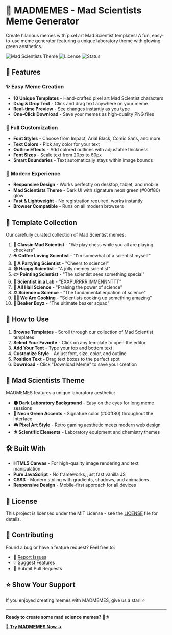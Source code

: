 # 🧪 MADMEMES - Mad Scientists Meme Generator

Create hilarious memes with pixel art Mad Scientist templates! A fun, easy-to-use meme generator featuring a unique laboratory theme with glowing green aesthetics.

![Mad Scientists Theme](https://img.shields.io/badge/Theme-Mad%20Scientists-00ff80?style=for-the-badge)
![License](https://img.shields.io/badge/License-MIT-blue?style=for-the-badge)
![Status](https://img.shields.io/badge/Status-Live-success?style=for-the-badge)

## 🎯 Features

### ✨ **Easy Meme Creation**
- **10 Unique Templates** - Hand-crafted pixel art Mad Scientist characters
- **Drag & Drop Text** - Click and drag text anywhere on your meme
- **Real-time Preview** - See changes instantly as you type
- **One-Click Download** - Save your memes as high-quality PNG files

### 🎨 **Full Customization**
- **Font Styles** - Choose from Impact, Arial Black, Comic Sans, and more
- **Text Colors** - Pick any color for your text
- **Outline Effects** - Add colored outlines with adjustable thickness  
- **Font Sizes** - Scale text from 20px to 60px
- **Smart Boundaries** - Text automatically stays within image bounds

### 📱 **Modern Experience**
- **Responsive Design** - Works perfectly on desktop, tablet, and mobile
- **Mad Scientists Theme** - Dark UI with signature neon green (#00ff80) glow
- **Fast & Lightweight** - No registration required, works instantly
- **Browser Compatible** - Runs on all modern browsers

## 🧪 Template Collection

Our carefully curated collection of Mad Scientist memes:

1. **🥼 Classic Mad Scientist** - "We play chess while you all are playing checkers"
2. **☕ Coffee Loving Scientist** - "I'm somewhat of a scientist myself"  
3. **🎉 A Partying Scientist** - "Cheers to science!"
4. **😄 Happy Scientist** - "A jolly memey scientist"
5. **👉 Pointing Scientist** - "The scientist sees something special"
6. **🧪 Scientist in a Lab** - "EXXPURRRRIIMMENNNTTT"
7. **🙌 All Hail Science** - "Praising the power of science"
8. **⚖️ Science = Science** - "The fundamental equation of science"
9. **👨‍🍳 We Are Cooking** - "Scientists cooking up something amazing"
10. **🧪 Beaker Boyz** - "The ultimate beaker squad"

## 🚀 How to Use

1. **Browse Templates** - Scroll through our collection of Mad Scientist templates
2. **Select Your Favorite** - Click on any template to open the editor
3. **Add Your Text** - Type your top and bottom text
4. **Customize Style** - Adjust font, size, color, and outline
5. **Position Text** - Drag text boxes to the perfect spot
6. **Download** - Click "Download Meme" to save your creation

## 🎨 Mad Scientists Theme

MADMEMES features a unique laboratory aesthetic:

- **🌑 Dark Laboratory Background** - Easy on the eyes for long meme sessions
- **💚 Neon Green Accents** - Signature color (#00ff80) throughout the interface  
- **🎮 Pixel Art Style** - Retro gaming aesthetic meets modern web design
- **⚗️ Scientific Elements** - Laboratory equipment and chemistry themes

## 🛠️ Built With

- **HTML5 Canvas** - For high-quality image rendering and text manipulation
- **Pure JavaScript** - No frameworks, just fast vanilla JS
- **CSS3** - Modern styling with gradients, shadows, and animations
- **Responsive Design** - Mobile-first approach for all devices

## 📄 License

This project is licensed under the MIT License - see the [LICENSE](LICENSE) file for details.

## 🤝 Contributing

Found a bug or have a feature request? Feel free to:
- 🐛 [Report Issues](https://github.com/JahAhKay/MadMemes-Generator/issues)
- 💡 [Suggest Features](https://github.com/JahAhKay/MadMemes-Generator/issues)
- 🔄 Submit Pull Requests

## ⭐ Show Your Support

If you enjoyed creating memes with MADMEMES, give us a star! ⭐

---

**Ready to create some mad science memes?** 🧪⚗️

[**🚀 Try MADMEMES Now →**](https://your-vercel-url.vercel.app) 